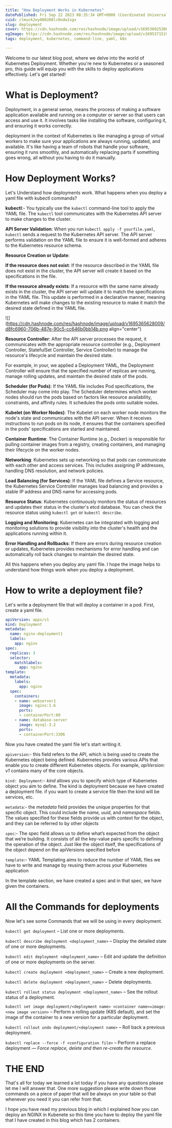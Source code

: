 ```yaml
---
title: "How Deployment Works in Kubernetes"
datePublished: Fri Sep 22 2023 08:35:34 GMT+0000 (Coordinated Universal Time)
cuid: clmuck2ey000208lc0odw1sgx
slug: deployment
cover: https://cdn.hashnode.com/res/hashnode/image/upload/v1695369253084/6c0da483-9570-4f26-ae5e-e5c44483b264.png
ogImage: https://cdn.hashnode.com/res/hashnode/image/upload/v1695371519936/55281a5d-2011-4aa3-a985-d3a833e58a0d.png
tags: deployment, kubernetes, command-line, yaml, k8s

---
```


Welcome to our latest blog post, where we delve into the world of Kubernetes Deployment. Whether you're new to Kubernetes or a seasoned pro, this guide will equip you with the skills to deploy applications effectively. Let's get started!

# What is Deployment?

Deployment, in a general sense, means the process of making a software application available and running on a computer or server so that users can access and use it. It involves tasks like installing the software, configuring it, and ensuring it works correctly.

deployment in the context of Kubernetes is like managing a group of virtual workers to make sure your applications are always running, updated, and available. It's like having a team of robots that handle your software, ensuring it runs smoothly, and automatically replacing parts if something goes wrong, all without you having to do it manually.

# How Deployment Works?

Let's Understand how deployments work. What happens when you deploy a yaml file with kubectl commands?

**kubectl**:- You typically use the `kubectl` command-line tool to apply the YAML file. The `kubectl` tool communicates with the Kubernetes API server to make changes to the cluster.

**API Server Validation**: When you run `kubectl apply -f yourfile.yaml`, `kubectl` sends a request to the Kubernetes API server. The API server performs validation on the YAML file to ensure it is well-formed and adheres to the Kubernetes resource schema.

**Resource Creation or Update**:

**If the resource does not exist**: If the resource described in the YAML file does not exist in the cluster, the API server will create it based on the specifications in the file.

**If the resource already exists**: If a resource with the same name already exists in the cluster, the API server will update it to match the specifications in the YAML file. This update is performed in a declarative manner, meaning Kubernetes will make changes to the existing resource to make it match the desired state defined in the YAML file.

![](https://cdn.hashnode.com/res/hashnode/image/upload/v1695365628009/d8fc6960-706b-487e-90c5-cc646b0bb14b.png align="center")

**Resource Controller**: After the API server processes the request, it communicates with the appropriate resource controller (e.g., Deployment Controller, StatefulSet Controller, Service Controller) to manage the resource's lifecycle and maintain the desired state.

For example, in your, we applied a Deployment YAML, the Deployment Controller will ensure that the specified number of replicas are running, manage rolling updates, and maintain the desired state of the pods.

**Scheduler (for Pods)**: If the YAML file includes Pod specifications, the Scheduler may come into play. The Scheduler determines which worker nodes should run the pods based on factors like resource availability, constraints, and affinity rules. It schedules the pods onto suitable nodes.

**Kubelet (on Worker Nodes)**: The Kubelet on each worker node monitors the node's state and communicates with the API server. When it receives instructions to run pods on its node, it ensures that the containers specified in the pods' specifications are started and maintained.

**Container Runtime**: The Container Runtime (e.g., Docker) is responsible for pulling container images from a registry, creating containers, and managing their lifecycle on the worker nodes.

**Networking**: Kubernetes sets up networking so that pods can communicate with each other and access services. This includes assigning IP addresses, handling DNS resolution, and network policies.

**Load Balancing (for Services)**: If the YAML file defines a Service resource, the Kubernetes Service Controller manages load balancing and provides a stable IP address and DNS name for accessing pods.

**Resource Status**: Kubernetes continuously monitors the status of resources and updates their status in the cluster's etcd database. You can check the resource status using `kubectl get` or `kubectl describe`.

**Logging and Monitoring**: Kubernetes can be integrated with logging and monitoring solutions to provide visibility into the cluster's health and the applications running within it.

**Error Handling and Rollbacks**: If there are errors during resource creation or updates, Kubernetes provides mechanisms for error handling and can automatically roll back changes to maintain the desired state.

All this happens when you deploy any yaml file. I hope the image helps to understand how things work when you deploy a deployment.

# How to write a deployment file?

Let's write a deployment file that will deploy a container in a pod. First, create a yaml file.

```yaml
apiVersion: apps/v1
kind: Deployment
metadata:
  name: nginx-deployment1
  labels:
	app: nginx
spec:
  replicas: 3
  selector:
    matchlabels:
      app: nginx
template:
  metadata:
    labels:
      app: nginx
  spec:
    containers:
    - name: webserver1
	  image: nginx:1.6
	  ports:
 	  - containerPort:80
    - name: database-server
	  image: mysql-3.2
	  ports:
 	  - containerPort:3306
```

Now you have created the yaml file let's start writing it.

`apiversion`:- this field refers to the API, which is being used to create the Kubernetes object being defined. Kubernetes provides various APIs that enable you to create different Kubernetes objects. For example, *apiVersion: v1* contains many of the core objects.

`kind: Deployment`:- *kind* allows you to specify which type of Kubernetes object you aim to define. The kind is deployment because we have created a deployment file. if you want to create a service file then the kind will be services, etc.

`metadata`:- the *metadata* field provides the unique properties for that specific object. This could include the n*ame, uuid*, and *namespace* fields. The values specified for these fields provide us with context for the object, and they can be referred to by other objects

`spec`:- The spec field allows us to define what’s expected from the object that we’re building. It consists of all the key-value pairs specific to defining the operation of the object. Just like the object itself, the specifications of the object depend on the apiVersions specified before

`template`:- YAML Templating aims to reduce the number of YAML files we have to write and manage by reusing them across your Kubernetes application

In the template section, we have created a spec and in that spec, we have given the containers.

# All the Commands for deployments

Now let's see some Commands that we will be using in every deployment.

`kubectl get deployment` – List one or more deployments.

`kubectl describe deployment <deployment_name>` – Display the detailed state of one or more deployments.

`kubectl edit deployment <deployment_name>` – Edit and update the definition of one or more deployments on the server.

`kubectl create deployment <deployment_name>` – Create a new deployment.

`kubectl delete deployment <deployment_name>` – Delete deployments.

`kubectl rollout status deployment <deployment_name>` – See the rollout status of a deployment.

`kubectl set image deployment/<deployment name> <container name>=image:<new image version>` – Perform a rolling update (K8S default), and set the image of the container to a new version for a particular deployment.

`kubectl rollout undo deployment/<deployment name>` – Roll back a previous deployment.

`kubectl replace --force -f <configuration file>` – Perform a replace deployment — *Force replace, delete and then re-create the resource.*

# THE END

That's all for today we learned a lot today if you have any questions please let me I will answer that. One more suggestion please write down those commands on a piece of paper that will be always on your table so that whenever you need it you can refer from that.

I hope you have read my previous blog in which I explained how you can deploy an NGINX in Kubenete so this time you have to deploy the yaml file that I have created in this blog which has 2 containers.